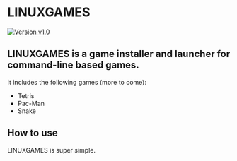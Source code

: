 # LINUXGAMES
[![Version v1.0](https://img.shields.io/badge/version-v1.0-brightgreen)](https://github.com/offsec64/linuxgames)


## LINUXGAMES is a game installer and launcher for command-line based games.
It includes the following games (more to come):
* Tetris
* Pac-Man
* Snake

## How to use
LINUXGAMES is super simple.
